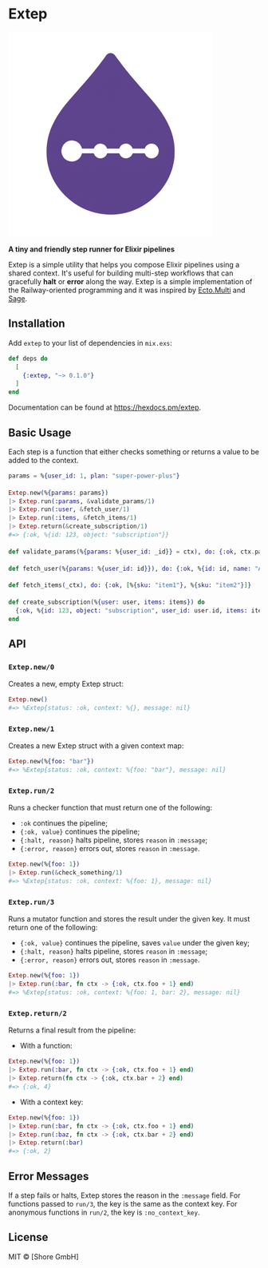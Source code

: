 # Extep

![**Extep**](https://raw.githubusercontent.com/shore-gmbh/extep/main/Extep.png)

**A tiny and friendly step runner for Elixir pipelines**

Extep is a simple utility that helps you compose Elixir pipelines using a shared context. It's useful for building multi-step workflows that can gracefully **halt** or **error** along the way. Extep is a simple implementation of the Railway-oriented programming and it was inspired by [Ecto.Multi](https://hexdocs.pm/ecto/Ecto.Multi.html) and [Sage](https://hexdocs.pm/sage/readme.html).

## Installation

Add `extep` to your list of dependencies in `mix.exs`:

```elixir
def deps do
  [
    {:extep, "~> 0.1.0"}
  ]
end
```

Documentation can be found at https://hexdocs.pm/extep.

## Basic Usage

Each step is a function that either checks something or returns a value to be added to the context.

```elixir
params = %{user_id: 1, plan: "super-power-plus"}

Extep.new(%{params: params})
|> Extep.run(:params, &validate_params/1)
|> Extep.run(:user, &fetch_user/1)
|> Extep.run(:items, &fetch_items/1)
|> Extep.return(&create_subscription/1)
#=> {:ok, %{id: 123, object: "subscription"}}

def validate_params(%{params: %{user_id: _id}} = ctx), do: {:ok, ctx.params}

def fetch_user(%{params: %{user_id: id}}), do: {:ok, %{id: id, name: "Alice"}}

def fetch_items(_ctx), do: {:ok, [%{sku: "item1"}, %{sku: "item2"}]}

def create_subscription(%{user: user, items: items}) do
  {:ok, %{id: 123, object: "subscription", user_id: user.id, items: items}}
end
```

## API

### `Extep.new/0`

Creates a new, empty Extep struct:

```elixir
Extep.new()
#=> %Extep{status: :ok, context: %{}, message: nil}
```

### `Extep.new/1`

Creates a new Extep struct with a given context map:

```elixir
Extep.new(%{foo: "bar"})
#=> %Extep{status: :ok, context: %{foo: "bar"}, message: nil}
```

### `Extep.run/2`

Runs a checker function that must return one of the following:

- `:ok` continues the pipeline;
- `{:ok, value}` continues the pipeline;
- `{:halt, reason}` halts pipeline, stores `reason` in `:message`;
- `{:error, reason}` errors out, stores `reason` in `:message`.

```elixir
Extep.new(%{foo: 1})
|> Extep.run(&check_something/1)
#=> %Extep{status: :ok, context: %{foo: 1}, message: nil}
```

### `Extep.run/3`

Runs a mutator function and stores the result under the given key. It must return one of the following:

- `{:ok, value}` continues the pipeline, saves `value` under the given key;
- `{:halt, reason}` halts pipeline, stores `reason` in `:message`;
- `{:error, reason}` errors out, stores `reason` in `:message`.

```elixir
Extep.new(%{foo: 1})
|> Extep.run(:bar, fn ctx -> {:ok, ctx.foo + 1} end)
#=> %Extep{status: :ok, context: %{foo: 1, bar: 2}, message: nil}
```

### `Extep.return/2`

Returns a final result from the pipeline:

- With a function:

```elixir
Extep.new(%{foo: 1})
|> Extep.run(:bar, fn ctx -> {:ok, ctx.foo + 1} end)
|> Extep.return(fn ctx -> {:ok, ctx.bar + 2} end)
#=> {:ok, 4}
```

- With a context key:

```elixir
Extep.new(%{foo: 1})
|> Extep.run(:bar, fn ctx -> {:ok, ctx.foo + 1} end)
|> Extep.run(:baz, fn ctx -> {:ok, ctx.bar + 2} end)
|> Extep.return(:bar)
#=> {:ok, 2}
```

## Error Messages

If a step fails or halts, Extep stores the reason in the `:message` field. For functions passed to `run/3`, the key is the same as the context key. For anonymous functions in `run/2`, the key is `:no_context_key`.

## License

MIT © [Shore GmbH]
